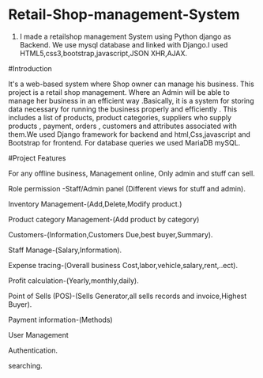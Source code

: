 
# Retail-Shop-management-System
1. I made a retailshop management System using Python django as Backend. We use mysql database and linked with Django.I  used HTML5,css3,bootstrap,javascript,JSON
XHR,AJAX.





#Introduction

It's a web-based system where Shop owner can manage his business.
This project is a retail shop management. Where an Admin will be able to manage her
business in an efficient way .Basically, it is a system for storing data necessary for running the
business properly and efficiently . This includes a list of products, product categories, suppliers
who supply products , payment, orders , customers and attributes associated with them.We used
Django framework for backend and html,Css,javascript and Bootstrap for frontend. For database queries
we used MariaDB mySQL.




#Project Features


For any offline business, Management online, Only admin and stuff can sell.

Role permission -Staff/Admin panel (Different views for stuff and admin).


Inventory Management-(Add,Delete,Modify product.)


Product category Management-(Add product by category)

Customers-(Information,Customers Due,best buyer,Summary).

Staff Manage-(Salary,Information).

Expense tracing-(Overall business Cost,labor,vehicle,salary,rent,..ect).

Profit calculation-(Yearly,monthly,daily).

Point of Sells (POS)-(Sells Generator,all sells records and invoice,Highest Buyer).

Payment information-(Methods)

User Management

Authentication.

searching.



